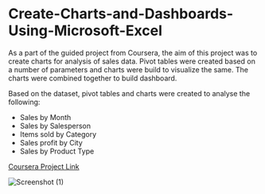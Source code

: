 # Create-Charts-and-Dashboards-Using-Microsoft-Excel

As a part of the guided project from Coursera, the aim of this project was to create charts for analysis of sales data. 
Pivot tables were created based on a number of parameters and charts were build to visualize the same. 
The charts were combined together to build dashboard.

Based on the dataset, pivot tables and charts were created to analyse the following:
* Sales by Month
* Sales by Salesperson
* Items sold by Category
* Sales profit by City
* Sales by Product Type

[Coursera Project Link](https://www.coursera.org/projects/create-charts-dashboards-using-microsoft-excel)

![Screenshot (1)](https://user-images.githubusercontent.com/75059347/168962687-621ca333-4f1d-418e-bee4-9ca77120153c.png)
